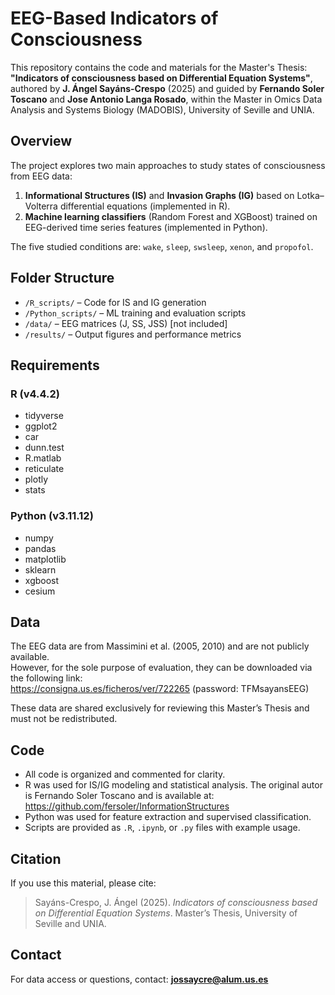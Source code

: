 # EEG-Based Indicators of Consciousness

This repository contains the code and materials for the Master's Thesis:
**"Indicators of consciousness based on Differential Equation Systems"**,  
authored by **J. Ángel Sayáns-Crespo** (2025) and guided by **Fernando Soler Toscano** and **Jose Antonio Langa Rosado**, within the Master in Omics Data Analysis and Systems Biology (MADOBIS), University of Seville and UNIA.

## Overview

The project explores two main approaches to study states of consciousness from EEG data:

1. **Informational Structures (IS)** and **Invasion Graphs (IG)** based on Lotka–Volterra differential equations (implemented in R).
2. **Machine learning classifiers** (Random Forest and XGBoost) trained on EEG-derived time series features (implemented in Python).

The five studied conditions are: `wake`, `sleep`, `swsleep`, `xenon`, and `propofol`.

## Folder Structure

- `/R_scripts/` – Code for IS and IG generation  
- `/Python_scripts/` – ML training and evaluation scripts  
- `/data/` – EEG matrices (J, SS, JSS) [not included]  
- `/results/` – Output figures and performance metrics

## Requirements

### R (v4.4.2)
- tidyverse
- ggplot2
- car
- dunn.test
- R.matlab
- reticulate
- plotly
- stats

### Python (v3.11.12)
- numpy
- pandas
- matplotlib
- sklearn
- xgboost
- cesium

## Data

The EEG data are from Massimini et al. (2005, 2010) and are not publicly available.  
However, for the sole purpose of evaluation, they can be downloaded via the following link:  
https://consigna.us.es/ficheros/ver/722265 (password: TFMsayansEEG)

These data are shared exclusively for reviewing this Master’s Thesis and must not be redistributed.

## Code

- All code is organized and commented for clarity.  
- R was used for IS/IG modeling and statistical analysis. The original autor is Fernando Soler Toscano and is available at: https://github.com/fersoler/InformationStructures  
- Python was used for feature extraction and supervised classification.  
- Scripts are provided as `.R`, `.ipynb`, or `.py` files with example usage.

## Citation

If you use this material, please cite:

> Sayáns-Crespo, J. Ángel (2025). *Indicators of consciousness based on Differential Equation Systems*. Master’s Thesis, University of Seville and UNIA.

## Contact

For data access or questions, contact: **jossaycre@alum.us.es**


